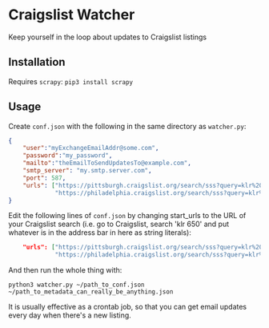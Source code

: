 # Craigslist Watcher

Keep yourself in the loop about updates to Craigslist listings

## Installation

Requires `scrapy`:
`pip3 install scrapy`

## Usage

Create `conf.json` with the following in the same directory as `watcher.py`:

```json
{
    "user":"myExchangeEmailAddr@some.com",
    "password":"my_password",
    "mailto":"theEmailToSendUpdatesTo@example.com",
    "smtp_server": "my.smtp.server.com",
    "port": 587,
    "urls": ["https://pittsburgh.craigslist.org/search/sss?query=klr%20650&sort=rel",
             "https://philadelphia.craigslist.org/search/sss?query=klr%20650&sort=rel"]
}
```

Edit the following lines of `conf.json` by changing start_urls to the URL of your Craigslist search (i.e. go to Craigslist, search 'klr 650' and put whatever is in the address bar in here as string literals):

```json
    "urls": ["https://pittsburgh.craigslist.org/search/sss?query=klr%20650&sort=rel",
             "https://philadelphia.craigslist.org/search/sss?query=klr%20650&sort=rel"]
```

And then run the whole thing with:

`python3 watcher.py ~/path_to_conf.json ~/path_to_metadata_can_really_be_anything.json`

It is usually effective as a crontab job, so that you can get email updates every day when there's a new listing.
